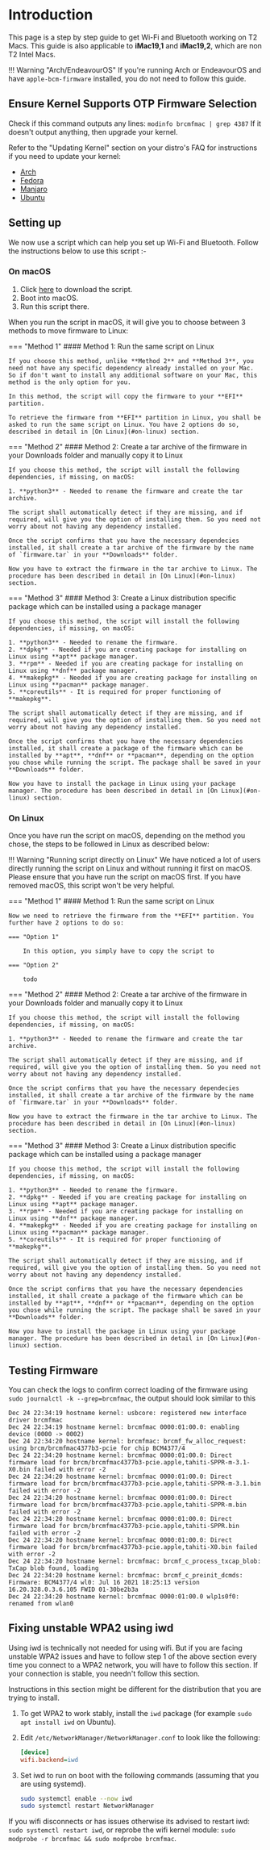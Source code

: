 <!-- markdownlint-disable MD046 -->

# Introduction

This page is a step by step guide to get Wi-Fi and Bluetooth working on T2 Macs. This guide is also applicable to **iMac19,1** and **iMac19,2**, which are non T2 Intel Macs.

!!! Warning "Arch/EndeavourOS"
    If you're running Arch or EndeavourOS and have `apple-bcm-firmware` installed, you do not need to follow this guide.

## Ensure Kernel Supports OTP Firmware Selection

Check if this command outputs any lines: `modinfo brcmfmac | grep 4387` If it doesn't output anything, then upgrade your kernel.

Refer to the "Updating Kernel" section on your distro's FAQ for instructions if you need to update your kernel:

- [Arch](https://wiki.t2linux.org/distributions/arch/faq/#updating-kernel)
- [Fedora](https://github.com/t2linux/fedora?tab=readme-ov-file#instalation)
- [Manjaro](https://wiki.t2linux.org/distributions/manjaro/faq/#updating-kernel)
- [Ubuntu](https://github.com/t2linux/T2-Debian-and-Ubuntu-Kernel?tab=readme-ov-file#using-the-apt-repo)

## Setting up

We now use a script which can help you set up Wi-Fi and Bluetooth. Follow the instructions below to use this script :-

### On macOS

1. Click [here](../tools/firmware.sh) to download the script.
2. Boot into macOS.
3. Run this script there.

When you run the script in macOS, it will give you to choose between 3 methods to move firmware to Linux:

=== "Method 1"
    #### Method 1: Run the same script on Linux

    If you choose this method, unlike **Method 2** and **Method 3**, you need not have any specific dependency already installed on your Mac. So if don't want to install any additional software on your Mac, this method is the only option for you.

    In this method, the script will copy the firmware to your **EFI** partition.

    To retrieve the firmware from **EFI** partition in Linux, you shall be asked to run the same script on Linux. You have 2 options do so, described in detail in [On Linux](#on-linux) section.

=== "Method 2"
    #### Method 2: Create a tar archive of the firmware in your Downloads folder and manually copy it to Linux

    If you choose this method, the script will install the following dependencies, if missing, on macOS:

    1. **python3** - Needed to rename the firmware and create the tar archive.

    The script shall automatically detect if they are missing, and if required, will give you the option of installing them. So you need not worry about not having any dependency installed.

    Once the script confirms that you have the necessary dependecies installed, it shall create a tar archive of the firmware by the name of `firmware.tar` in your **Downloads** folder.

    Now you have to extract the firmware in the tar archive to Linux. The procedure has been described in detail in [On Linux](#on-linux) section.

=== "Method 3"
    #### Method 3: Create a Linux distribution specific package which can be installed using a package manager

    If you choose this method, the script will install the following dependencies, if missing, on macOS:

    1. **python3** - Needed to rename the firmware.
    2. **dpkg** - Needed if you are creating package for installing on Linux using **apt** package manager.
    3. **rpm** - Needed if you are creating package for installing on Linux using **dnf** package manager.
    4. **makepkg** - Needed if you are creating package for installing on Linux using **pacman** package manager.
    5. **coreutils** - It is required for proper functioning of **makepkg**.

    The script shall automatically detect if they are missing, and if required, will give you the option of installing them. So you need not worry about not having any dependency installed.

    Once the script confirms that you have the necessary dependencies installed, it shall create a package of the firmware which can be installed by **apt**, **dnf** or **pacman**, depending on the option you chose while running the script. The package shall be saved in your **Downloads** folder.

    Now you have to install the package in Linux using your package manager. The procedure has been described in detail in [On Linux](#on-linux) section.

### On Linux

Once you have run the script on macOS, depending on the method you chose, the steps to be followed in Linux as described below:

!!! Warning "Running script directly on Linux"
    We have noticed a lot of users directly running the script on Linux and without running it first on macOS. Please ensure that you have run the script on macOS first. If you have removed macOS, this script won't be very helpful.

=== "Method 1"
    #### Method 1: Run the same script on Linux

    Now we need to retrieve the firmware from the **EFI** partition. You further have 2 options to do so:

    === "Option 1"

        In this option, you simply have to copy the script to

    === "Option 2"

        todo

=== "Method 2"
    #### Method 2: Create a tar archive of the firmware in your Downloads folder and manually copy it to Linux

    If you choose this method, the script will install the following dependencies, if missing, on macOS:

    1. **python3** - Needed to rename the firmware and create the tar archive.

    The script shall automatically detect if they are missing, and if required, will give you the option of installing them. So you need not worry about not having any dependency installed.

    Once the script confirms that you have the necessary dependecies installed, it shall create a tar archive of the firmware by the name of `firmware.tar` in your **Downloads** folder.

    Now you have to extract the firmware in the tar archive to Linux. The procedure has been described in detail in [On Linux](#on-linux) section.

=== "Method 3"
    #### Method 3: Create a Linux distribution specific package which can be installed using a package manager

    If you choose this method, the script will install the following dependencies, if missing, on macOS:

    1. **python3** - Needed to rename the firmware.
    2. **dpkg** - Needed if you are creating package for installing on Linux using **apt** package manager.
    3. **rpm** - Needed if you are creating package for installing on Linux using **dnf** package manager.
    4. **makepkg** - Needed if you are creating package for installing on Linux using **pacman** package manager.
    5. **coreutils** - It is required for proper functioning of **makepkg**.

    The script shall automatically detect if they are missing, and if required, will give you the option of installing them. So you need not worry about not having any dependency installed.

    Once the script confirms that you have the necessary dependencies installed, it shall create a package of the firmware which can be installed by **apt**, **dnf** or **pacman**, depending on the option you chose while running the script. The package shall be saved in your **Downloads** folder.

    Now you have to install the package in Linux using your package manager. The procedure has been described in detail in [On Linux](#on-linux) section.

## Testing Firmware

You can check the logs to confirm correct loading of the firmware using `sudo journalctl -k --grep=brcmfmac`, the output should look similar to this

```log
Dec 24 22:34:19 hostname kernel: usbcore: registered new interface driver brcmfmac
Dec 24 22:34:19 hostname kernel: brcmfmac 0000:01:00.0: enabling device (0000 -> 0002)
Dec 24 22:34:20 hostname kernel: brcmfmac: brcmf_fw_alloc_request: using brcm/brcmfmac4377b3-pcie for chip BCM4377/4
Dec 24 22:34:20 hostname kernel: brcmfmac 0000:01:00.0: Direct firmware load for brcm/brcmfmac4377b3-pcie.apple,tahiti-SPPR-m-3.1-X0.bin failed with error -2
Dec 24 22:34:20 hostname kernel: brcmfmac 0000:01:00.0: Direct firmware load for brcm/brcmfmac4377b3-pcie.apple,tahiti-SPPR-m-3.1.bin failed with error -2
Dec 24 22:34:20 hostname kernel: brcmfmac 0000:01:00.0: Direct firmware load for brcm/brcmfmac4377b3-pcie.apple,tahiti-SPPR-m.bin failed with error -2
Dec 24 22:34:20 hostname kernel: brcmfmac 0000:01:00.0: Direct firmware load for brcm/brcmfmac4377b3-pcie.apple,tahiti-SPPR.bin failed with error -2
Dec 24 22:34:20 hostname kernel: brcmfmac 0000:01:00.0: Direct firmware load for brcm/brcmfmac4377b3-pcie.apple,tahiti-X0.bin failed with error -2
Dec 24 22:34:20 hostname kernel: brcmfmac: brcmf_c_process_txcap_blob: TxCap blob found, loading
Dec 24 22:34:20 hostname kernel: brcmfmac: brcmf_c_preinit_dcmds: Firmware: BCM4377/4 wl0: Jul 16 2021 18:25:13 version 16.20.328.0.3.6.105 FWID 01-30be2b3a
Dec 24 22:34:20 hostname kernel: brcmfmac 0000:01:00.0 wlp1s0f0: renamed from wlan0
```

## Fixing unstable WPA2 using iwd

Using iwd is technically not needed for using wifi. But if you are facing unstable WPA2 issues and have to follow step 1 of the above section every time you connect to a WPA2 network, you will have to follow this section. If your connection is stable, you needn't follow this section.

Instructions in this section might be different for the distribution that you are trying to install.

1. To get WPA2 to work stably, install the `iwd` package (for example `sudo apt install iwd` on Ubuntu).

2. Edit `/etc/NetworkManager/NetworkManager.conf` to look like the following:

    ```ini
    [device]
    wifi.backend=iwd
    ```

3. Set iwd to run on boot with the following commands (assuming that you are using systemd).

    ```sh
    sudo systemctl enable --now iwd
    sudo systemctl restart NetworkManager
    ```

If you wifi disconnects or has issues otherwise its advised to restart iwd: `sudo systemctl restart iwd`, or reprobe the wifi kernel module: `sudo modprobe -r brcmfmac && sudo modprobe brcmfmac`.
